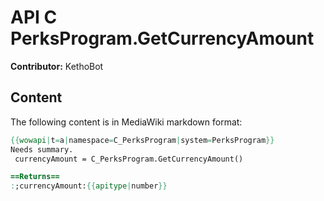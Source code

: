 # API C PerksProgram.GetCurrencyAmount

**Contributor:** KethoBot

## Content

The following content is in MediaWiki markdown format:

```mediawiki
{{wowapi|t=a|namespace=C_PerksProgram|system=PerksProgram}}
Needs summary.
 currencyAmount = C_PerksProgram.GetCurrencyAmount()

==Returns==
:;currencyAmount:{{apitype|number}}
```